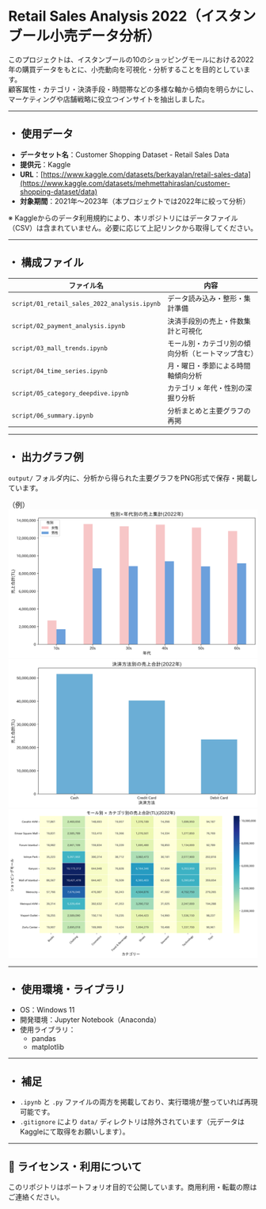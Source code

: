 # Retail Sales Analysis 2022（イスタンブール小売データ分析）

このプロジェクトは、イスタンブールの10のショッピングモールにおける2022年の購買データをもとに、小売動向を可視化・分析することを目的としています。  
顧客属性・カテゴリ・決済手段・時間帯などの多様な軸から傾向を明らかにし、マーケティングや店舗戦略に役立つインサイトを抽出しました。

---

## ・ 使用データ

- **データセット名**：Customer Shopping Dataset - Retail Sales Data  
- **提供元**：Kaggle  
- **URL**：[https://www.kaggle.com/datasets/berkayalan/retail-sales-data](https://www.kaggle.com/datasets/mehmettahiraslan/customer-shopping-dataset/data)
- **対象期間**：2021年〜2023年（本プロジェクトでは2022年に絞って分析）

※ Kaggleからのデータ利用規約により、本リポジトリにはデータファイル（CSV）は含まれていません。必要に応じて上記リンクから取得してください。

---

## ・ 構成ファイル

| ファイル名 | 内容 |
|------------|------|
| `script/01_retail_sales_2022_analysis.ipynb` | データ読み込み・整形・集計準備 |
| `script/02_payment_analysis.ipynb` | 決済手段別の売上・件数集計と可視化 |
| `script/03_mall_trends.ipynb` | モール別・カテゴリ別の傾向分析（ヒートマップ含む） |
| `script/04_time_series.ipynb` | 月・曜日・季節による時間軸傾向分析 |
| `script/05_category_deepdive.ipynb` | カテゴリ × 年代・性別の深掘り分析 |
| `script/06_summary.ipynb` | 分析まとめと主要グラフの再掲 |

---

## ・ 出力グラフ例

`output/` フォルダ内に、分析から得られた主要グラフをPNG形式で保存・掲載しています。

（例）  
![01_gender_age_sales](output/01_gender_age_sales_2022.png)
![02_payment_method_sales](output/02_total_sales_by_payment_method.png) 
![08_mall_category_sales](output/08_mall_category_sales_heatmap.png) 

---

## ・ 使用環境・ライブラリ

- OS：Windows 11
- 開発環境：Jupyter Notebook（Anaconda）
- 使用ライブラリ：
  - pandas
  - matplotlib

---

## ・ 補足

- `.ipynb` と `.py` ファイルの両方を掲載しており、実行環境が整っていれば再現可能です。
- `.gitignore` により `data/` ディレクトリは除外されています（元データはKaggleにて取得をお願いします）。

---

## 📁 ライセンス・利用について

このリポジトリはポートフォリオ目的で公開しています。商用利用・転載の際はご連絡ください。
